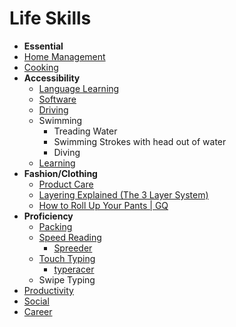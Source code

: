 # Life Skills

- **Essential**
- [Home Management](../home/home-management.md)
- [Cooking](../cooking/cooking.md)
- **Accessibility**
  - [Language Learning](../hobbies/language-learning/language-learning.md)
  - [Software](../software/software.md)
  - [Driving](./driving.md)
  - Swimming
    - Treading Water
    - Swimming Strokes with head out of water
    - Diving
  - [Learning](./learning.md)
- **Fashion/Clothing**
  - [Product Care](./product-care.md)
  - [Layering Explained (The 3 Layer System)](https://www.youtube.com/watch?v=eXr2iPeMLfs)
  - [How to Roll Up Your Pants | GQ](https://www.youtube.com/watch?v=45IBKWJyJ1A)
- **Proficiency**
  - [Packing](../travel/packing/packing.md)
  - [Speed Reading](https://en.wikipedia.org/wiki/Speed_reading)
    - [Spreeder](https://www.spreeder.com/app.php)
  - [Touch Typing](https://en.wikipedia.org/wiki/Touch_typing)
    - [typeracer](https://play.typeracer.com/)
  - Swipe Typing
- [Productivity](./productivity.md)
- [Social](./social/social.md)
- [Career](./career/career.md)

